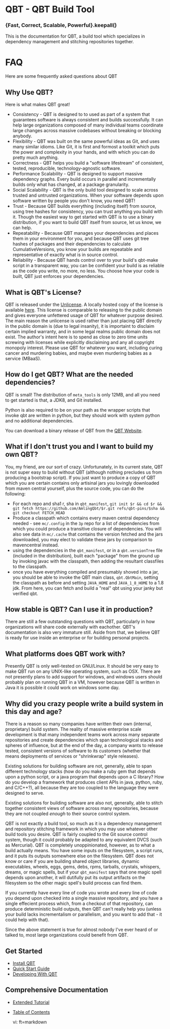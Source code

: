 # QBT - QBT Build Tool

### {Fast, Correct, Scalable, Powerful}.keepall()

This is the documentation for QBT, a build tool which specializes in dependency management and stitching repositories together.

# FAQ

Here are some frequently asked questions about QBT

## Why Use QBT?

Here is what makes QBT great!

* Consistency - QBT is designed to to used as part of a system that guarantees software is always consistent and builds successfully.  It can help large organizations composed of many individual teams coordinate large changes across massive codebases without breaking or blocking anybody.
* Flexibility - QBT was built on the same powerful ideas as Git, and uses many similar idioms.  Like Git, it is first and formost a toolkit which puts the power and complexity in your hands, and with which you can do pretty much anything.
* Correctness - QBT helps you build a "software lifestream" of consistent, tested, reproducible, technology-agnostic software.
* Performance Scalability - QBT is designed to support massive dependency graphs.  Every build occurs in parallel and incrementally builds only what has changed, at a package granularity.
* Social Scalability - QBT is the only build tool designed to scale across trusted and untrusted organizations.  When your software depends upon software written by people you don't know, you need QBT!
* Trust - Because QBT builds everything (including itself) from source, using tree hashes for consistency, you can trust anything you build with it.  Though the easiest way to get started with QBT is to use a binary distribution, if you want to build QBT itself from source, let us know, we can help.
* Repeatability - Because QBT manages your dependencies and places them in your environment for you, and because QBT uses git tree hashes of packages and their dependencies to calculate CumulativeVersions, you know your builds are repeatable and representative of exactly what is in source control.
* Reliability - Because QBT hands control over to your build's qbt-make script in a transparent way, you can be confident your build is as reliable as the code you write, no more, no less.  You choose how your code is built, QBT just enforces your dependencies.

## What is QBT's License?

QBT is released under the [Unlicense](http://unlicense.org).  A locally hosted copy of the license is available [here](UNLICENSE.html).  This license is comparable to releasing to the public domain and gives everyone unfettered usage of QBT for whatever purpose desired.  The main reason the unlicense is used rather than just placing QBT directly in the public domain is (due to legal insanity), it is importaint to disclaim certain implied warranty, and in some legal realms public domain does not exist.  The author's intent here is to spend as close to zero time units screwing with licenses while explicitly disclaiming and any all copyright monopoly interest.  Please use QBT for whatever you want, including curing cancer and murdering babies, and maybe even murdering babies as a service (MBaaS).

## How do I get QBT?  What are the needed dependencies?

QBT is small!  The distribution of `meta_tools` is only 12MB, and all you need to get started is that, a JDK8, and Git installed.

Python is also required to be on your path as the wrapper scripts that invoke qbt are written in python, but they should work with system python and no additional dependencies.

You can download a binary release of QBT from the [QBT Website](http://qbtbuildtool.com).

## What if I don't trust you and I want to build my own QBT?

You, my friend, are our sort of crazy.  Unfortunately, in its current state, QBT is not super easy to build without QBT (although nothing precludes us from producing a bootstrap script).  If you just want to produce a copy of QBT which you are certain contains only artisinal jars you lovingly downloaded from maven central yourself, plus the source code, you can do the following:

* For each repo and sha1 r, sha in `qbt_manifest`, `git init $r && cd $r && git fetch https://github.com/AmlingQbt/$r.git refs/qbt-pins/$sha && git checkout FETCH_HEAD`
* Produce a classpath which contains every maven central dependency needed - see `mc/.config` in the `3p` repo for a list of dependencies from which you could produce a transitive closure of dependencies.  You will also see data in `mc/.cache` that contains the version fetched and the jars downloaded, you may elect to validate these jars by comparison to mavencentral instead.
* using the dependencies in the `qbt_manifest`, or in a `qbt.versionTree` file (included in the distribution), built each "package" from the ground up by invoking javac with the classpath, then adding the resultant classfiles to the classpath.
* once you have everything compiled and presumably shoved into a jar, you should be able to invoke the QBT main class, `qbt.QbtMain`, setting the classpath as before and setting `JAVA_HOME` and `JAVA_1_8_HOME` to a 1.8 jdk.  From here, you can fetch and build a "real" qbt using your janky but verified qbt.

## How stable is QBT?  Can I use it in production?

There are still a few outstanding questions with QBT, particularly in how organizations will share code externally with eachother.  QBT's documentation is also very immature still.  Aside from that, we believe QBT is ready for use inside an enterprise or for building personal projects.

## What platforms does QBT work with?

Presently QBT is only well-tested on GNU/Linux.  It should be very easy to make QBT run on any UNIX-like operating system, such as OSX.  There are not presently plans to add support for windows, and windows users should probably plan on running QBT in a VM, however because QBT is written in Java it is possible it could work on windows some day.

## Why did you crazy people write a build system in this day and age?

There is a reason so many companies have written their own (internal, proprietary) build system.  The reality of massive enterprise scale development is that many independent teams work across many separate repositories and create dependencies which span technological stacks and spheres of influence, but at the end of the day, a company wants to release tested, consistent versions of software to its customers (whether that means deployments of services or "shrinkwrap" style releases).

Existing solutions for building software are not, generally, able to span different technology stacks (how do you make a ruby gem that depends upon a python script, or a java program that depends upon a C library?  How do you develop a framework that produces client APIs in java, python, ruby, and C/C++?), all because they are too coupled to the language they were designed to serve.

Existing solutions for building software are also not, generally, able to stitch together consistent views of software across many repositories, because they are not coupled *enough* to their source control system.

QBT is not exactly a build tool, so much as it is a dependency management and repository stitching framework in which you may use whatever other build tools you desire.  QBT is fairly coupled to the Git source control system, though it could probably be adapted to any equivalent DVCS (such as Mercurial).  QBT is completely unoppinionated, however, as to what a build actually means.  You have some inputs on the filesystem, a script runs, and it puts its outputs somewhere else on the filesystem.  QBT does not know or care if you are building shared object libraries, dynamic executables, wheels, eggs, gems, debs, rpms, tarballs, crystals, whispers, dreams, or magic spells, but if your `qbt_manifest` says that one magic spell depends upon another, it will dutifully put its output artifacts on the filesystem so the other magic spell's build process can find them.

If you currently have every line of code you wrote and every line of code you depend upon checked into a single massive repository, and you have a single effecient process which, from a checkout of that repository, can produce deterministic build outputs, then QBT can't really help you (unless your build lacks incrementalism or parallelism, and you want to add that - it could help with that).

Since the above statement is true for almost nobody I've ever heard of or talked to, most large organizations could benefit from QBT.

## Get Started

* [Install QBT](install.html)
* [Quick Start Guide](quick-start.html)
* [Developing With QBT](development-guide.html)

## Comprehensive Documentation

* [Extended Tutorial](tutorial.html)
* [Table of Contents](contents.html)

    vi: ft=markdown
